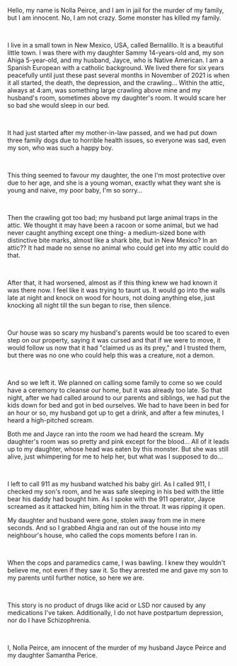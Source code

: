 Hello, my name is Nolla Peirce, and I am in jail for the murder of my family, but I am innocent. No, I am not crazy. Some monster has killed my family.

&#x200B;

I live in a small town in New Mexico, USA, called Bernalillo. It is a beautiful little town. I was there with my daughter Sammy 14-years-old and, my son Ahiga 5-year-old, and my husband, Jayce, who is Native American. I am a Spanish European with a catholic background. We lived there for six years peacefully until just these past several months in November of 2021 is when it all started, the death, the depression, and the crawling…  Within the attic, always at 4:am, was something large crawling above mine and my husband's room, sometimes above my daughter's room. It would scare her so bad she would sleep in our bed. 

&#x200B;

It had just started after my mother-in-law passed, and we had put down three family dogs due to horrible health issues, so everyone was sad, even my son, who was such a happy boy. 

&#x200B;

This thing seemed to favour my daughter, the one I'm most protective over due to her age, and she is a young woman, exactly what they want she is young and naive, my poor baby, I'm so sorry…

&#x200B;

Then the crawling got too bad; my husband put large animal traps in the attic. We thought it may have been a racoon or some animal, but we had never caught anything except one thing- a medium-sized bone with distinctive bite marks, almost like a shark bite, but in New Mexico? In an attic?? It had made no sense no animal who could get into my attic could do that. 

&#x200B;

After that, it had worsened, almost as if this thing knew we had known it was there now. I feel like it was trying to taunt us. It would go into the walls late at night and knock on wood for hours, not doing anything else, just knocking all night till the sun began to rise, then silence. 

&#x200B;

Our house was so scary my husband's parents would be too scared to even step on our property, saying it was cursed and that if we were to move, it would follow us now that it had "claimed us as its prey," and I trusted them, but there was no one who could help this was a creature, not a demon. 

&#x200B;

And so we left it. We planned on calling some family to come so we could have a ceremony to cleanse our home, but it was already too late. So that night, after we had called around to our parents and siblings, we had put the kids down for bed and got in bed ourselves. We had to have been in bed for an hour or so, my husband got up to get a drink, and after a few minutes, I heard a high-pitched scream.

 

Both me and Jayce ran into the room we had heard the scream. My daughter's room was so pretty and pink except for the blood… All of it leads up to my daughter, whose head was eaten by this monster. But she was still alive, just whimpering for me to help her, but what was I supposed to do…

&#x200B;

I left to call 911 as my husband watched his baby girl. As I called 911, I checked my son's room, and he was safe sleeping in his bed with the little bear his daddy had bought him. As I spoke with the 911 operator, Jayce screamed as it attacked him, biting him in the throat. It was ripping it open. 

My daughter and husband were gone, stolen away from me in mere seconds. And so I grabbed Ahgia and ran out of the house into my neighbour's house, who called the cops moments before I ran in. 

&#x200B;

When the cops and paramedics came, I was bawling. I knew they wouldn't believe me, not even if they saw it. So they arrested me and gave my son to my parents until further notice, so here we are. 

&#x200B;

This story is no product of drugs like acid or LSD nor caused by any medications I've taken. Additionally, I do not have postpartum depression, nor do I have Schizophrenia. 

&#x200B;

 I, Nolla Peirce, am innocent of the murder of my husband Jayce Peirce and my daughter Samantha Perice.